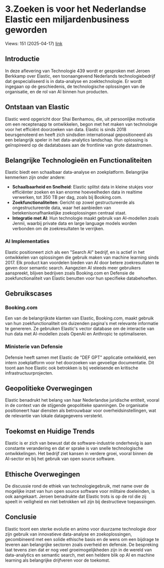 # 3.Zoeken is voor het Nederlandse Elastic een miljardenbusiness geworden
Views: 151 (2025-04-17) [link](https://www.youtube.com/watch?v=f7JU0LX2hvo)


 ## Introductie
In deze aflevering van Technologie 439 wordt er gesproken met Jeroen Berkkamp over Elastic, een toonaangevend Nederlands technologiebedrijf dat gespecialiseerd is in data-analyse en zoektechnologie. Er wordt ingegaan op de geschiedenis, de technologische oplossingen van de organisatie, en de rol van AI binnen hun producten.

## Ontstaan van Elastic
Elastic werd opgericht door Shai Benhamou, die, uit persoonlijke motivatie om een receptenapp te ontwikkelen, begon met het maken van technologie voor het efficiënt doorzoeken van data. Elastic is sinds 2018 beursgenoteerd en heeft zich sindsdien internationaal gepositioneerd als een belangrijk speler in het data-analytics landschap. Hun oplossing is geïnspireerd op de dadatabases aan de frontlinie van grote datastromen.

## Belangrijke Technologieën en Functionaliteiten
Elastic biedt een schaalbaar data-analyse en zoekplatform. Belangrijke kenmerken zijn onder andere:

- **Schaalbaarheid en Snelheid**: Elastic splitst data in kleine stukjes voor efficiënter zoeken en kan enorme hoeveelheden data in realtime verwerken, tot 350 TB per dag, zoals bij Booking.com.
- **Zoekfunctionaliteiten**: Gericht op zowel gestructureerde als ongestructureerde data, waar het aanbieden van betekenisonafhankelijke zoekoplossingen centraal staat.
- **Integratie met AI**: Hun technologie maakt gebruik van AI-modellen zoals Jennii, waarbij private data en large language models worden verbonden om de zoekresultaten te verrijken.

### AI Implementaties
Elastic positioneert zich als een "Search AI" bedrijf, en is actief in het ontwikkelen van oplossingen die gebruik maken van machine learning sinds 2017. Elk product kan voordelen bieden van AI door betere zoekresultaten te geven door semantic search. Aangezien AI steeds meer gebruikers aanspreekt, blijven bedrijven zoals Booking.com en Defensie de zoekfunctionaliteit van Elastic benutten voor hun specifieke databehoeften.

## Gebruikscases
### Booking.com
Een van de belangrijkste klanten van Elastic, Booking.com, maakt gebruik van hun zoekfunctionaliteit om duizenden pagina's met relevante informatie te genereren. Ze gebruiken Elastic's vector database om de interactie van hun data met AI-modellen zoals OpenAI en Anthropic te optimaliseren.

### Ministerie van Defensie
Defensie heeft samen met Elastic de "DEF GPT" applicatie ontwikkeld, een intern zoekplatform voor het doorzoeken van gevoelige documentatie. Dit toont aan hoe Elastic ook betrokken is bij veeleisende en kritische infrastructuurprojecten.

## Geopolitieke Overwegingen
Elastic benadrukt het belang van haar Nederlandse juridische entiteit, vooral in de context van de stijgende geopolitieke spanningen. De organisatie positioneert haar diensten als betrouwbaar voor overheidsinstellingen, wat de relevantie van lokale datagegevens versterkt.

## Toekomst en Huidige Trends
Elastic is er zich van bewust dat de software-industrie onderhevig is aan constante verandering en dat er sprake is van snelle technologische ontwikkelingen. Het bedrijf ziet kansen in verdere groei, vooral binnen de AI-sector en bij het gebruik van open source software.

## Ethische Overwegingen
De discussie rond de ethiek van technologiegebruik, met name over de mogelijke inzet van hun open source software voor militaire doeleinden, is ook aangekaart. Jeroen benadrukte dat Elastic trots is op de rol die zij speelt in veiligheid en niet betrokken wil zijn bij destructieve toepassingen.

## Conclusie
Elastic toont een sterke evolutie en animo voor duurzame technologie door zijn gebruik van innovatieve data-analyse en zoekoplossingen, gecombineerd met een solide ethische basis en de wens om een bijdrage te leveren aan belangrijke sectoren zoals overheid en defensie. De bespreking laat tevens zien dat er nog veel groeimogelijkheden zijn in de wereld van data-analytics en semantic search, met een heldere blik op AI en machine learning als belangrijke drijfveren voor de toekomst.